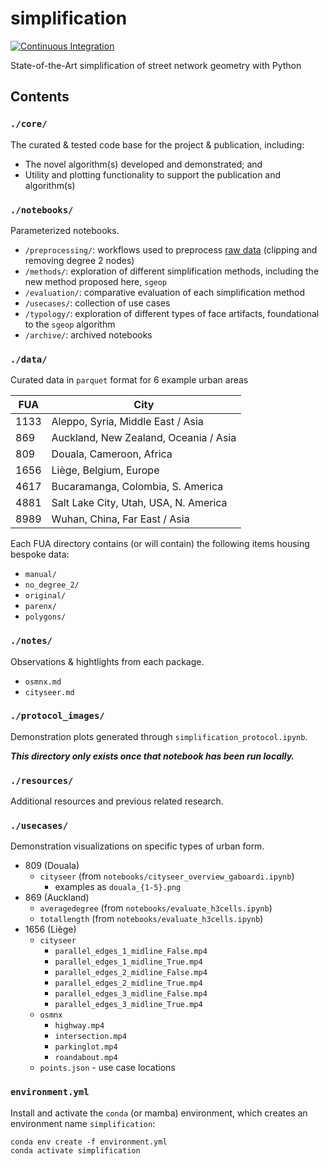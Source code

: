 # simplification

[![Continuous Integration](https://github.com/uscuni/simplification/actions/workflows/testing.yml/badge.svg)](https://github.com/uscuni/simplification/actions/workflows/testing.yml)

State-of-the-Art simplification of street network geometry with Python

## Contents

### `./core/`

The curated & tested code base for the project & publication, including:

* The novel algorithm(s) developed and demonstrated; and
* Utility and plotting functionality to support the publication and algorithm(s)

### `./notebooks/`

Parameterized notebooks.

* `/preprocessing/`: workflows used to preprocess [raw data](https://github.com/martinfleis/urban-block-artifacts) (clipping and removing degree 2 nodes)
* `/methods/`: exploration of different simplification methods, including the new method proposed here, `sgeop`
* `/evaluation/`: comparative evaluation of each simplification method
* `/usecases/`: collection of use cases
* `/typology/`: exploration of different types of face artifacts, foundational to the `sgeop` algorithm
* `/archive/`: archived notebooks

### `./data/`

Curated data in `parquet` format for 6 example urban areas

| FUA  | City                                   |
| ---  | ---                                    |
| 1133 | Aleppo, Syria, Middle East / Asia      |
| 869  | Auckland, New Zealand, Oceania / Asia  |
| 809  | Douala, Cameroon, Africa               |
| 1656 | Liège, Belgium, Europe                 |
| 4617 | Bucaramanga, Colombia, S. America      |
| 4881 | Salt Lake City, Utah, USA, N. America  |
| 8989 | Wuhan, China, Far East / Asia          |


Each FUA directory contains (or will contain) the following items housing bespoke data:
* `manual/`
* `no_degree_2/`
* `original/`
* `parenx/`
* `polygons/`

### `./notes/`

Observations & hightlights from each package.

* `osmnx.md`
* `cityseer.md`

### `./protocol_images/`

Demonstration plots generated through `simplification_protocol.ipynb`.

***This directory only exists once that notebook has been run locally.***

### `./resources/`

Additional resources and previous related research.

### `./usecases/`

Demonstration visualizations on specific types of urban form.

* 809 (Douala)
  * `cityseer` (from `notebooks/cityseer_overview_gaboardi.ipynb`)
    * examples as `douala_{1-5}.png`
* 869 (Auckland)
  * `averagedegree` (from `notebooks/evaluate_h3cells.ipynb`)
  * `totallength` (from `notebooks/evaluate_h3cells.ipynb`)
* 1656 (Liège)
  * `cityseer`
    * `parallel_edges_1_midline_False.mp4`
    * `parallel_edges_1_midline_True.mp4`
    * `parallel_edges_2_midline_False.mp4`
    * `parallel_edges_2_midline_True.mp4`
    * `parallel_edges_3_midline_False.mp4`
    * `parallel_edges_3_midline_True.mp4`
  * `osmnx`
    * `highway.mp4`
    * `intersection.mp4`
    * `parkinglot.mp4`
    * `roandabout.mp4`
  * `points.json` - use case locations

### `environment.yml`

Install and activate the `conda` (or mamba) environment, which creates an environment name `simplification`:

```
conda env create -f environment.yml
conda activate simplification
```
